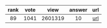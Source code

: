 
| rank | vote | view | answer | url |
|:-:|:-:|:-:|:-:|:-:|
|89|1041|2601319|10| [url](http://stackoverflow.com/questions/961632/converting-integer-to-string-in-python) |
